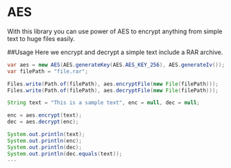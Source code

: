 # AES
With this library you can use power of AES to encrypt anything from simple text to huge files easily.

##Usage
Here we encrypt and decrypt a simple text include a RAR archive.

```java
var aes = new AES(AES.generateKey(AES.AES_KEY_256), AES.generateIv());
var filePath = "file.rar";

Files.write(Path.of(filePath), aes.encryptFile(new File(filePath)));
Files.write(Path.of(filePath), aes.decryptFile(new File(filePath)));

String text = "This is a sample text", enc = null, dec = null;

enc = aes.encrypt(text);
dec = aes.decrypt(enc);

System.out.println(text);
System.out.println(enc);
System.out.println(dec);
System.out.println(dec.equals(text));
---
